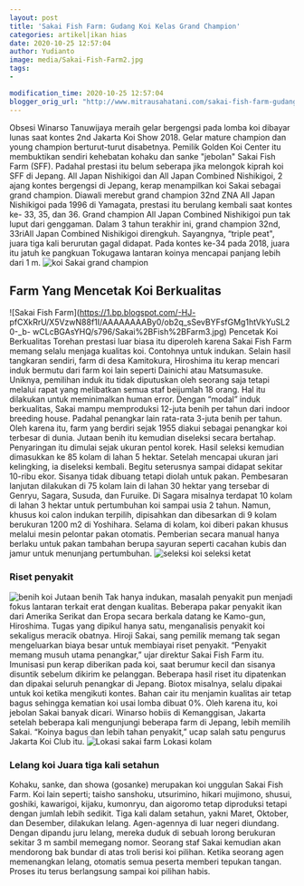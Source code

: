 ```yaml
---
layout: post
title: 'Sakai Fish Farm: Gudang Koi Kelas Grand Champion'
categories: artikel|ikan hias
date: 2020-10-25 12:57:04
author: Yudianto
image: media/Sakai-Fish-Farm2.jpg
tags:
- 

modification_time: 2020-10-25 12:57:04
blogger_orig_url: "http://www.mitrausahatani.com/sakai-fish-farm-gudang-koi-kelas.html"
---
```


Obsesi Winarso Tanuwijaya meraih gelar bergengsi pada lomba koi dibayar lunas
saat kontes 2nd Jakarta Koi Show 2018. Gelar mature champion dan young
champion berturut-turut disabetnya. Pemilik Golden Koi Center itu membuktikan
sendiri kehebatan kohaku dan sanke "jebolan" Sakai Fish Farm (SFF). Padahal
prestasi itu belum seberapa jika melongok kiprah koi SFF di Jepang. All Japan
Nishikigoi dan All Japan Combined Nishikigoi, 2 ajang kontes bergengsi di
Jepang, kerap menampilkan koi Sakai sebagai grand champion. Diawali merebut
grand champion 32nd ZNA All Japan Nishikigoi pada 1996 di Yamagata, prestasi
itu berulang kembali saat kontes ke- 33, 35, dan 36. Grand champion All Japan
Combined Nishikigoi pun tak luput dari genggaman. Dalam 3 tahun terakhir ini,
grand champion 32nd, 33riAll Japan Combined Nishikigoi direngkuh. Sayangnya,
“triple peat", juara tiga kali berurutan gagal didapat. Pada kontes ke-34 pada
2018, juara itu jatuh ke pangkuan Tokugawa lantaran koinya mencapai panjang
lebih dari 1 m.  ![koi
Sakai](https://1.bp.blogspot.com/-kQzPhuPhjJQ/X5Vzvlz1c3I/AAAAAAAAByw/kTcpMxvsj7kHsgUQKT179lgANJ7wkyBFwCLcBGAsYHQ/s770/Sakai%2BFish%2BFarm1.jpg)
grand champion

## Farm Yang Mencetak Koi Berkualitas

![Sakai Fish Farm](https://1.bp.blogspot.com/-HJ-
pfCXkRrU/X5VzwN88f1I/AAAAAAAABy0/ob2q_sSevBYFsfGMg1htVkYuSL20-_b-
wCLcBGAsYHQ/s796/Sakai%2BFish%2BFarm3.jpg) Pencetak Koi Berkualitas Torehan
prestasi luar biasa itu diperoleh karena Sakai Fish Farm memang selalu menjaga
kualitas koi. Contohnya untuk indukan. Selain hasil tangkaran sendiri, farm di
desa Kamitokura, Hiroshima itu kerap mencari induk bermutu dari farm koi lain
seperti Dainichi atau Matsumasuke. Uniknya, pemilihan induk itu tidak
diputuskan oleh seorang saja tetapi melalui rapat yang melibatkan semua staf
beijumlah 18 orang. Hal itu dilakukan untuk meminimalkan human error. Dengan
“modal” induk berkualitas, Sakai mampu memproduksi 12-juta benih per tahun
dari indoor breeding house. Padahal penangkar lain rata-rata 3-juta benih per
tahun. Oleh karena itu, farm yang berdiri sejak 1955 diakui sebagai penangkar
koi terbesar di dunia. Jutaan benih itu kemudian diseleksi secara bertahap.
Penyaringan itu dimulai sejak ukuran pentol korek. Hasil seleksi kemudian
dimasukkan ke 85 kolam di lahan 5 hektar. Setelah mencapai ukuran jari
kelingking, ia diseleksi kembali. Begitu seterusnya sampai didapat sekitar
10-ribu ekor. Sisanya tidak dibuang tetapi diolah untuk pakan. Pembesaran
lanjutan dilakukan di 75 kolam lain di lahan 30 hektar yang tersebar di
Genryu, Sagara, Susuda, dan Furuike. Di Sagara misalnya terdapat 10 kolam di
lahan 3 hektar untuk pertumbuhan koi sampai usia 2 tahun. Namun, khusus koi
calon indukan terpilih, dipisahkan dan dibesarkan di 9 kolam berukuran 1200 m2
di Yoshihara. Selama di kolam, koi diberi pakan khusus melalui mesin pelontar
pakan otomatis. Pemberian secara manual hanya berlaku untuk pakan tambahan
berupa sayuran seperti cacahan kubis dan jamur untuk menunjang pertumbuhan.
![seleksi
koi](https://1.bp.blogspot.com/--9QyLwDbHWM/X5VzwtDHJNI/AAAAAAAABy8/CvWzDqB2LGEYVe3Asb5qCn03YL2wZ6bEQCLcBGAsYHQ/s787/Sakai%2BFish%2BFarm4.jpg)
seleksi ketat

### Riset penyakit

![benih
koi](https://1.bp.blogspot.com/-p4s3ItsiMZ0/X5VzwRk38dI/AAAAAAAABy4/zrJ3CsuwOCYQRJR5rxXtAwM0D_oeCLeGACLcBGAsYHQ/s695/Sakai%2BFish%2BFarm5.jpg)
Jutaan benih Tak hanya indukan, masalah penyakit pun menjadi fokus lantaran
terkait erat dengan kualitas. Beberapa pakar penyakit ikan dari Amerika
Serikat dan Eropa secara berkala datang ke Kamo-gun, Hiroshima. Tugas yang
dipikul hanya satu, menganalisis penyakit koi sekaligus meracik obatnya.
Hiroji Sakai, sang pemilik memang tak segan mengeluarkan biaya besar untuk
membiayai riset penyakit. “Penyakit memang musuh utama penangkar,” ujar
direktur Sakai Fish Farm itu. Imunisasi pun kerap diberikan pada koi, saat
berumur kecil dan sisanya disuntik sebelum dikirim ke pelanggan. Beberapa
hasil riset itu dipatenkan dan dipakai seluruh penangkar di Jepang. Biotox
misalnya, selalu dipakai untuk koi ketika mengikuti kontes. Bahan cair itu
menjamin kualitas air tetap bagus sehingga kematian koi usai lomba dibuat 0%.
Oleh karena itu, koi jebolan Sakai banyak dicari. Winarso hobiis di
Kemanggisan, Jakarta setelah beberapa kali mengunjungi beberapa farm di
Jepang, lebih memilih Sakai. “Koinya bagus dan lebih tahan penyakit,” ucap
salah satu pengurus Jakarta Koi Club itu.  ![Lokasi sakai
farm](https://1.bp.blogspot.com/-6v33UTC_iyY/X5VzvFg0l-I/AAAAAAAABys/ILhYwyl2oMcq5gX_I_dsJzmra7Y6o_2qwCLcBGAsYHQ/s776/Sakai%2BFish%2BFarm.jpg)
Lokasi kolam

### Lelang koi Juara tiga kali setahun

Kohaku, sanke, dan showa (gosanke) merupakan koi unggulan Sakai Fish Farm. Koi
lain seperti; taisho sanshoku, utsurimino, hikari mujimono, shusui, goshiki,
kawarigoi, kijaku, kumonryu, dan aigoromo tetap diproduksi tetapi dengan
jumlah lebih sedikit. Tiga kali dalam setahun, yakni Maret, Oktober, dan
Desember, dilakukan lelang. Agen-agennya di luar negeri diundang. Dengan
dipandu juru lelang, mereka duduk di sebuah lorong berukuran sekitar 3 m
sambil memegang nomor. Seorang staf Sakai kemudian akan mendorong bak bundar
di atas troli berisi koi pilihan. Ketika seorang agen memenangkan lelang,
otomatis semua peserta memberi tepukan tangan. Proses itu terus berlangsung
sampai koi pilihan habis.


